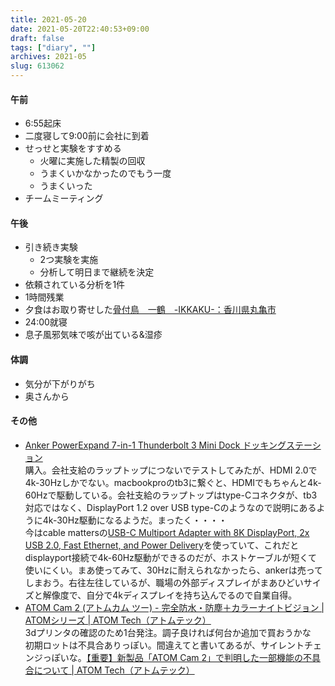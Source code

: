 ```yaml
---
title: 2021-05-20
date: 2021-05-20T22:40:53+09:00
draft: false
tags: ["diary", ""]
archives: 2021-05
slug: 613062
---
```

#### 午前
- 6:55起床
- 二度寝して9:00前に会社に到着
- せっせと実験をすすめる
  - 火曜に実施した精製の回収
  - うまくいかなかったのでもう一度
  - うまくいった
- チームミーティング
#### 午後
- 引き続き実験
  - 2つ実験を実施
  - 分析して明日まで継続を決定
- 依頼されている分析を1件
- 1時間残業
- 夕食はお取り寄せした[骨付鳥　一鶴　-IKKAKU-：香川県丸亀市](https://www.ikkaku.co.jp/)
- 24:00就寝
- 息子風邪気味で咳が出ている&湿疹
#### 体調
- 気分が下がりがち
- 奥さんから
#### その他
- [Anker PowerExpand 7-in-1 Thunderbolt 3 Mini Dock ドッキングステーション](https://www.ankerjapan.com/item/A8364.html)  
購入。会社支給のラップトップにつないでテストしてみたが、HDMI 2.0で4k-30Hzしかでない。macbookproのtb3に繋ぐと、HDMIでもちゃんと4k-60Hzで駆動している。会社支給のラップトップはtype-Cコネクタが、tb3対応ではなく、DisplayPort 1.2 over USB type-Cのようなので説明にあるように4k-30Hz駆動になるようだ。まったく・・・・  
今はcable mattersの[USB-C Multiport Adapter with 8K DisplayPort, 2x USB 2.0, Fast Ethernet, and Power Delivery](https://www.cablematters.com/pc-899-126-usb-c-multiport-adapter-with-8k-displayport-2x-usb-20-fast-ethernet-and-power-delivery.aspx)を使っていて、これだとdisplayport接続で4k-60Hz駆動ができるのだが、ホストケーブルが短くて使いにくい。まあ使ってみて、30Hzに耐えられなかったら、ankerは売ってしまおう。右往左往しているが、職場の外部ディスプレイがまあひどいサイズと解像度で、自分で4kディスプレイを持ち込んでるので自業自得。
- [ATOM Cam 2 (アトムカム ツー) - 完全防水・防塵＋カラーナイトビジョン | ATOMシリーズ | ATOM Tech（アトムテック）](https://www.atomtech.co.jp/series/atomcam2/)  
3dプリンタの確認のため1台発注。調子良ければ何台か追加で買おうかな  
初期ロットは不具合ありっぽい。間違えてと書いてあるが、サイレントチェンジっぽいな。[【重要】新製品「ATOM Cam 2」で判明した一部機能の不具合について | ATOM Tech（アトムテック）](https://www.atomtech.co.jp/news/news/1998/)
